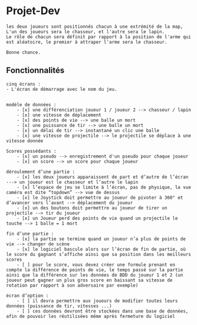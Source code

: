 # Projet-Dev

    les deux joueurs sont positionnés chacun à une extrémité de la map,
    L'un des joueurs sera le chasseur, et l'autre sera le lapin.
    Le rôle de chacun sera définit par rapport à la position de l'arme qui est aléatoire, le premier à attraper l'arme sera le chasseur.

    Bonne chance.

## Fonctionnalités

    cinq écrans :
    - L'écran de démarrage avec le nom du jeu.


    modèle de données :
        - [x] une différenciation joueur 1 / joueur 2 --> chasseur / lapin 
        - [x] une vitesse de déplacement
        - [x] des points de vie --> une balle un mort
        - [x] une puissance de tir --> une balle un mort
        - [x] un délai de tir --> instantané un clic une balle
        - [x] une vitesse de projectile --> le projectile se déplace à une vitesse donnée

    Scores possédants :
        - [x] un pseudo --> enregistrement d'un pseudo pour chaque joueur
        - [x] un score --> un score pour chaque joueur
    
    déroulement d’une partie :
        - [x] les deux joueurs apparaissent de part et d’autre de l’écran ---> un joueur est le chasseur et l’autre le lapin
        - [x] l’espace de jeu se limite à l’écran, pas de physique, la vue caméra est dite “topdown” --> vue de dessus
        - [x] le Joystick doit permettre au joueur de pivoter à 360° et d’avancer vers l’avant --> déplacement du joueur
        - [x] un des boutons doit permettre au joueur de tirer un projectile --> tir du joueur
        - [x] un Joueur perd des points de vie quand un projectile le touche --> 1 balle = 1 mort

    fin d’une partie :
        - [x] la partie se termine quand un joueur n’a plus de points de vie --> changer de scène
        - [x] le logiciel bascule alors sur l’écran de fin de partie, où le score du gagnant s’affiche ainsi que sa position dans les meilleurs scores
        - [ ] pour le score, vous devez créer une formule prenant en compte la différence de points de vie, le temps passé sur la partie ainsi que la différence sur les données de BDD du joueur 1 et 2 (un joueur peut gagner un plus gros score en baissant sa vitesse de rotation par rapport à son adversaire par exemple)
        
    écran d’option :
        - [ ] il devra permettre aux joueurs de modifier toutes leurs données (puissance de tir, vitesses ...) 
        - [ ] ces données devront être stockées dans une base de données, afin de pouvoir les réutilisées même après fermeture du logiciel 
